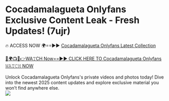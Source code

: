 # Cocadamalagueta Onlyfans Exclusive Content Leak - Fresh Updates! (7ujr)

🔥 ACCESS NOW 🌍==►► <a href="https://tinyurl.com/kvy9nzfs" rel="nofollow">Cocadamalagueta Onlyfans Latest Collection</a>
<br><br>
[🔴🌍📺📱👉WA𝚃CH Now==►► CLICK HERE TO Cocadamalagueta Onlyfans 𝚆𝙰𝚃𝙲𝙷 NOW](https://tinyurl.com/kvy9nzfs)
<br><br>
Unlock Cocadamalagueta Onlyfans's private videos and photos today! Dive into the newest 2025 content updates and explore exclusive material you won’t find anywhere else.
<br>
<a href="https://tinyurl.com/kvy9nzfs" rel="nofollow" data-target="animated-image.originalLink"><img src="https://camo.githubusercontent.com/8a4f000d20f83aca3bf7ec5f350d767afa0574a8a352519fd8cfa583a6f93a33/68747470733a2f2f692e696d6775722e636f6d2f644a486b345a712e676966" data-canonical-src="https://i.imgur.com/dJHk4Zq.gif" style="max-width: 100%; display: inline-block;" data-target="animated-image.originalImage"></a>
<br>

